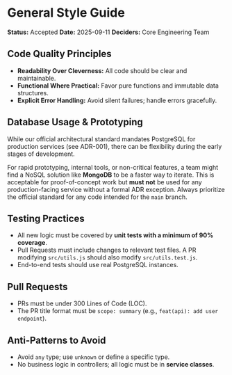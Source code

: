 # General Style Guide

**Status:** Accepted
**Date:** 2025-09-11
**Deciders:** Core Engineering Team

## Code Quality Principles

-   **Readability Over Cleverness:** All code should be clear and maintainable.
-   **Functional Where Practical:** Favor pure functions and immutable data structures.
-   **Explicit Error Handling:** Avoid silent failures; handle errors gracefully.

## Database Usage & Prototyping

While our official architectural standard mandates PostgreSQL for production services (see ADR-001), there can be flexibility during the early stages of development.

For rapid prototyping, internal tools, or non-critical features, a team might find a NoSQL solution like **MongoDB** to be a faster way to iterate. This is acceptable for proof-of-concept work but **must not** be used for any production-facing service without a formal ADR exception. Always prioritize the official standard for any code intended for the `main` branch.

## Testing Practices

-   All new logic must be covered by **unit tests with a minimum of 90% coverage**.
-   Pull Requests must include changes to relevant test files. A PR modifying `src/utils.js` should also modify `src/utils.test.js`.
-   End-to-end tests should use real PostgreSQL instances.

## Pull Requests

-   PRs must be under 300 Lines of Code (LOC).
-   The PR title format must be `scope: summary` (e.g., `feat(api): add user endpoint`).

## Anti-Patterns to Avoid

-   Avoid `any` type; use `unknown` or define a specific type.
-   No business logic in controllers; all logic must be in **service classes**.